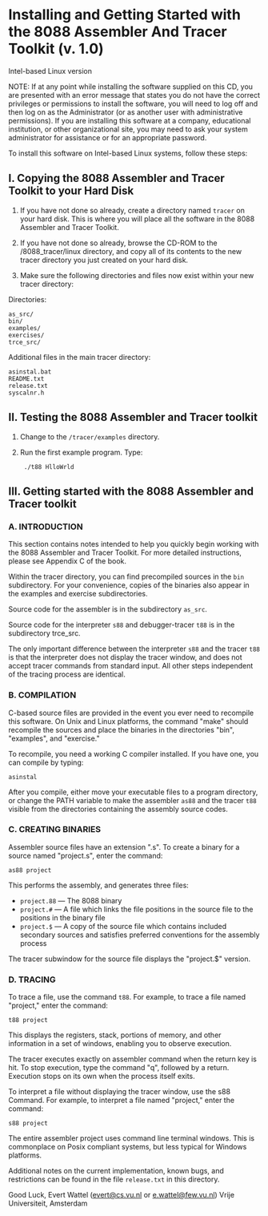 # Installing and Getting Started with the 8088 Assembler And Tracer Toolkit (v. 1.0)

Intel-based Linux version

NOTE: If at any point while installing the software supplied on this CD, you are presented with an error message that states you do not have the correct privileges or permissions to install the software, you will need to log off and then log on as the Administrator (or as another user with administrative permissions). If you are installing this software at a company, educational institution, or other organizational site, you may need to ask your system administrator for assistance or for an appropriate password.

To install this software on Intel-based Linux systems, follow these steps:


## I. Copying the 8088 Assembler and Tracer Toolkit to your Hard Disk

1. If you have not done so already, create a directory named `tracer` on your hard disk. This is where you will place all the software in the 8088 Assembler and Tracer Toolkit. 

2. If you have not done so already, browse the CD-ROM to the /8088_tracer/linux directory, and copy all of its contents to the new tracer directory you just created on your hard disk. 

3. Make sure the following directories and files now exist within your new tracer directory:

Directories: 

	as_src/
	bin/
	examples/
	exercises/
	trce_src/

Additional files in the main tracer directory: 

	asinstal.bat
	README.txt
	release.txt
	syscalnr.h


## II. Testing the 8088 Assembler and Tracer toolkit 

1. Change to the `/tracer/examples` directory. 

2. Run the first example program. Type: 

		./t88 HlloWrld


## III. Getting started with the 8088 Assembler and Tracer toolkit

### A. INTRODUCTION

This section contains notes intended to help you quickly begin working with the 8088 Assembler and Tracer Toolkit. For more detailed instructions, please see Appendix C of the book. 

Within the tracer directory, you can find precompiled sources in the `bin` subdirectory. For your convenience, copies of the binaries also appear in the examples and exercise subdirectories.

Source code for the assembler is in the subdirectory `as_src`. 

Source code for the interpreter `s88` and debugger-tracer `t88` is in the subdirectory trce_src.

The only important difference between the interpreter `s88` and the tracer `t88` is that the interpreter does not display the tracer window, and does not accept tracer commands from standard input. All other steps independent of the tracing process are identical.

### B. COMPILATION

C-based source files are provided in the event you ever need to recompile this software. On Unix and Linux platforms, the command "make" should recompile the sources and place the binaries in the directories "bin", "examples", and "exercise."

To recompile, you need a working C compiler installed. If you have one, you can compile by typing:

	asinstal

After you compile, either move your executable files to a program directory, or change the PATH variable to make the assembler `as88` and the tracer `t88` visible from the directories containing the assembly source codes.

### C. CREATING BINARIES

Assembler source files have an extension ".s". To create a binary for a source named "project.s", enter the command:

	as88 project

This performs the assembly, and generates three files:

- `project.88` — The 8088 binary
- `project.#` — A file which links the file positions in the source file to the positions in the binary file
- `project.$` — A copy of the source file which contains included secondary sources and satisfies preferred conventions for the assembly process

The tracer subwindow for the source file displays the "project.$" version.

### D. TRACING

To trace a file, use the command `t88`. For example, to trace a file named "project," enter the command:

	t88 project

This displays the registers, stack, portions of memory, and other information in a set of windows, enabling you to observe execution.

The tracer executes exactly on assembler command when the return key is hit. To stop execution, type the command "q", followed by a return. Execution stops on its own when the process itself exits.

To interpret a file without displaying the tracer window, use the s88 Command. For example, to interpret a file named "project," enter the command:

	s88 project

The entire assembler project uses command line terminal windows. This is commonplace on Posix compliant systems, but less typical for Windows platforms.

Additional notes on the current implementation, known bugs, and restrictions can be found in the file `release.txt` in this directory.

Good Luck,
Evert Wattel (<evert@cs.vu.nl> or <e.wattel@few.vu.nl>)
Vrije Universiteit, Amsterdam
